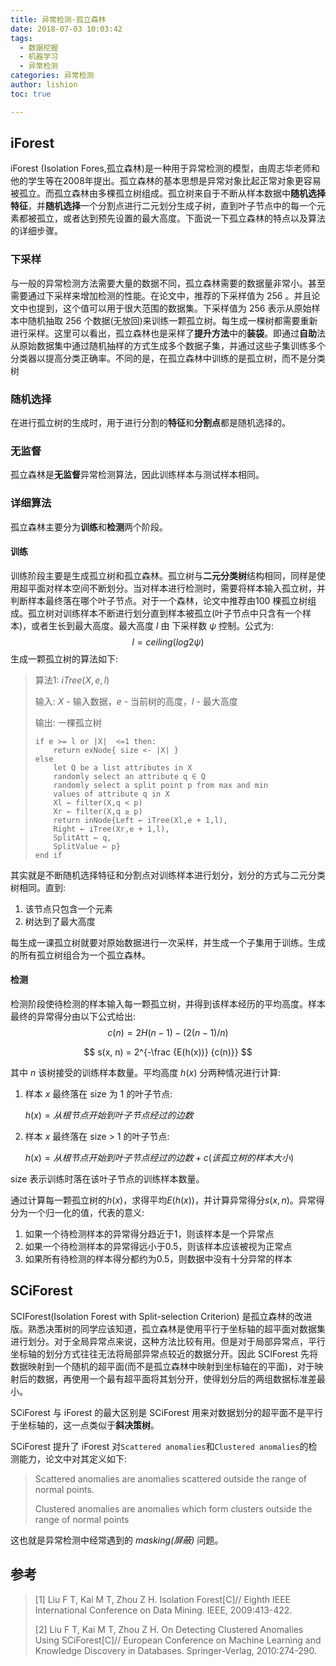 ```yaml
---
title: 异常检测-孤立森林
date: 2018-07-03 10:03:42
tags:
  - 数据挖掘
  - 机器学习
  - 异常检测
categories: 异常检测
author: lishion
toc: true

---
```


## iForest

iForest (Isolation Fores,孤立森林)是一种用于异常检测的模型，由周志华老师和他的学生等在2008年提出。孤立森林的基本思想是异常对象比起正常对象更容易被孤立。而孤立森林由多棵孤立树组成。孤立树来自于不断从样本数据中**随机选择特征**，并**随机选择**一个分割点进行二元划分生成子树，直到叶子节点中的每一个元素都被孤立，或者达到预先设置的最大高度。下面说一下孤立森林的特点以及算法的详细步骤。

### 下采样

与一般的异常检测方法需要大量的数据不同，孤立森林需要的数据量非常小。甚至需要通过下采样来增加检测的性能。在论文中，推荐的下采样值为 256 。并且论文中也提到，这个值可以用于很大范围的数据集。下采样值为 256 表示从原始样本中随机抽取 256 个数据(无放回)来训练一颗孤立树。每生成一棵树都需要重新进行采样。这里可以看出，孤立森林也是采样了**提升方法**中的**装袋**。即通过**自助**法从原始数据集中通过随机抽样的方式生成多个数据子集，并通过这些子集训练多个分类器以提高分类正确率。不同的是，在孤立森林中训练的是孤立树，而不是分类树

### 随机选择

在进行孤立树的生成时，用于进行分割的**特征**和**分割点**都是随机选择的。

### 无监督

孤立森林是**无监督**异常检测算法，因此训练样本与测试样本相同。


### 详细算法

孤立森林主要分为**训练**和**检测**两个阶段。

#### 训练

训练阶段主要是生成孤立树和孤立森林。孤立树与**二元分类树**结构相同，同样是使用超平面对样本空间不断划分。当对样本进行检测时，需要将样本输入孤立树，并判断样本最终落在哪个叶子节点。对于一个森林，论文中推荐由100 棵孤立树组成。孤立树对训练样本不断进行划分直到样本被孤立(叶子节点中只含有一个样本)，或者生长到最大高度。最大高度 $l$ 由 下采样数 $ψ$ 控制。公式为:
$$
l = ceiling(log2 ψ)
$$
生成一颗孤立树的算法如下:

> 算法1: $iTree(X,e,l)$ 
>
> 输入: $X$ - 输入数据，$e$ - 当前树的高度，$l$ - 最大高度 
>
> 输出: 一棵孤立树
>
> ```
> if e >= l or |X|  <=1 then:
>     return exNode{ size <- |X| }
> else 
>     let Q be a list attributes in X
>     randomly select an attribute q ∈ Q
>     randomly select a split point p from max and min
>     values of attribute q in X
>     Xl ← filter(X,q < p)
>     Xr ← filter(X,q ≥ p)
>     return inNode{Left ← iTree(Xl,e + 1,l),
>     Right ← iTree(Xr,e + 1,l),
>     SplitAtt ← q,
>     SplitValue ← p}
> end if
> ```



其实就是不断随机选择特征和分割点对训练样本进行划分，划分的方式与二元分类树相同。直到:

1. 该节点只包含一个元素
2. 树达到了最大高度

每生成一课孤立树就要对原始数据进行一次采样，并生成一个子集用于训练。生成的所有孤立树组合为一个孤立森林。

#### 检测

检测阶段使待检测的样本输入每一颗孤立树，并得到该样本经历的平均高度。样本最终的异常得分由以下公式给出:
$$
c(n) = 2H(n − 1) − (2(n − 1)/n)
$$

$$
s(x, n) = 2^{-\frac {E(h(x))} {c(n)}}
$$

其中 $n$ 该树接受的训练样本数量。平均高度 $h(x)$ 分两种情况进行计算:

1. 样本 $x$ 最终落在 size 为 1 的叶子节点:

   $h(x)=从根节点开始到叶子节点经过的边数$ 

2. 样本 $x$ 最终落在 size > 1 的叶子节点:

   $h(x)=从根节点开始到叶子节点经过的边数 + c(该孤立树的样本大小)$

size 表示训练时落在该叶子节点的训练样本数量。

通过计算每一颗孤立树的$h(x)$，求得平均$E(h(x))$，并计算异常得分$s(x,n)$。异常得分为一个归一化的值，代表的意义:

1. 如果一个待检测样本的异常得分趋近于1，则该样本是一个异常点
2. 如果一个待检测样本的异常得远小于0.5，则该样本应该被视为正常点
3. 如果所有待检测的样本得分都约为0.5，则数据中没有十分异常的样本

## SCiForest

SCIForest(Isolation Forest with Split-selection Criterion) 是孤立森林的改进版。熟悉决策树的同学应该知道，孤立森林是使用平行于坐标轴的超平面对数据集进行划分。对于全局异常点来说，这种方法比较有用。但是对于局部异常点，平行坐标轴的划分方式往往无法将局部异常点较近的数据分开。因此 SCIForest 先将数据映射到一个随机的超平面(而不是孤立森林中映射到坐标轴在的平面)，对于映射后的数据，再使用一个最有超平面将其划分开，使得划分后的两组数据标准差最小。

SCiForest 与 iForest 的最大区别是 SCiForest 用来对数据划分的超平面不是平行于坐标轴的，这一点类似于**斜决策树**。

SCiForest 提升了 iForest 对`Scattered anomalies`和`Clustered anomalies`的检测能力，论文中对其定义如下:

> Scattered anomalies are anomalies scattered outside the range of normal
> points.
>
> Clustered anomalies are anomalies which form clusters outside the
> range of normal points

这也就是异常检测中经常遇到的 *masking(屏蔽)* 问题。

## 参考

> [1] Liu F T, Kai M T, Zhou Z H. Isolation Forest[C]// Eighth IEEE International Conference on Data Mining. IEEE, 2009:413-422.
>
> [2] Liu F T, Kai M T, Zhou Z H. On Detecting Clustered Anomalies Using SCiForest[C]// European Conference on Machine Learning and Knowledge Discovery in Databases. Springer-Verlag, 2010:274-290.



